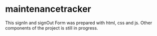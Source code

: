 # maintenancetracker
This signIn and signOut Form was prepared with html, css and js.
Other components of the project is still in progress.
